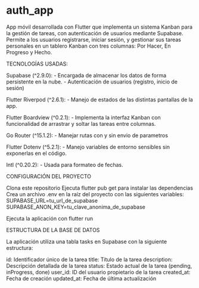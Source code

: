 # auth_app

App móvil desarrollada con Flutter que implementa un sistema Kanban para la gestión de tareas, con autenticación de usuarios mediante Supabase. Permite a los usuarios registrarse, iniciar sesión, y gestionar sus tareas personales en un tablero Kanban con tres columnas: Por Hacer, En Progreso y Hecho.


TECNOLOGÍAS USADAS:

Supabase (^2.9.0): 
    -   Encargada de almacenar los datos de forma persistente en la nube.
    -   Autenticación de usuarios (registro, inicio de sesión)

Flutter Riverpod (^2.6.1):
    -   Manejo de estados de las distintas pantallas de la app.
    
Flutter Boardview (^0.2.1):
    -   Implementa la interfaz Kanban con funcionalidad de arrastrar y soltar las tareas entre columnas.

Go Router (^15.1.2):
    -   Manejar rutas con y sin envio de parametros

Flutter Dotenv (^5.2.1):
    -   Manejo variables de entorno sensibles sin exponerlas en el código.

Intl (^0.20.2):
    -   Usada para formateo de fechas.

CONFIGURACIÓN DEL PROYECTO

Clona este repositorio
Ejecuta flutter pub get para instalar las dependencias
Crea un archivo .env en la raíz del proyecto con las siguientes variables:
SUPABASE_URL=tu_url_de_supabase
SUPABASE_ANON_KEY=tu_clave_anonima_de_supabase

Ejecuta la aplicación con flutter run

ESTRUCTURA DE LA BASE DE DATOS

La aplicación utiliza una tabla tasks en Supabase con la siguiente estructura:

id: Identificador único de la tarea
title: Título de la tarea
description: Descripción detallada de la tarea
status: Estado actual de la tarea (pending, inProgress, done)
user_id: ID del usuario propietario de la tarea
created_at: Fecha de creación
updated_at: Fecha de última actualización
